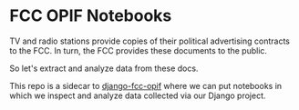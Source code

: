 # FCC OPIF Notebooks

TV and radio stations provide copies of their political advertising contracts to the FCC. In turn, the FCC provides these documents to the public.

So let's extract and analyze data from these docs.

This repo is a sidecar to [django-fcc-opif](https://github.com/rji-futures-lab/django-fcc-opif) where we can put notebooks in which we inspect and analyze data collected via our Django project.